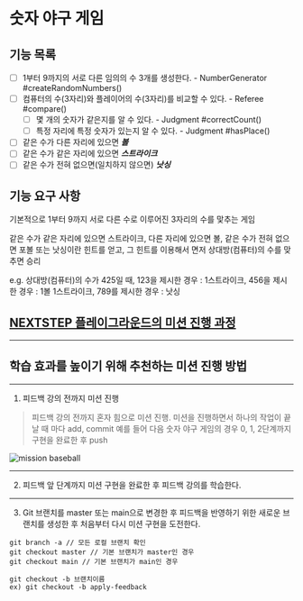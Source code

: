 # 숫자 야구 게임

## 기능 목록

- [ ] 1부터 9까지의 서로 다른 임의의 수 3개를 생성한다. - NumberGenerator #createRandomNumbers()
- [ ] 컴퓨터의 수(3자리)와 플레이어의 수(3자리)를 비교할 수 있다. - Referee #compare()
  - [ ] 몇 개의 숫자가 같은지를 알 수 있다. - Judgment #correctCount()
  - [ ] 특정 자리에 특정 숫자가 있는지 알 수 있다. - Judgment #hasPlace()
- [ ] 같은 수가 다른 자리에 있으면 **_볼_**
- [ ] 같은 수가 같은 자리에 있으면 **_스트라이크_**
- [ ] 같은 수가 전혀 없으면(일치하지 않으면) **_낫싱_**

## 기능 요구 사항

기본적으로 1부터 9까지 서로 다른 수로 이루어진 3자리의 수를 맟추는 게임

같은 수가 같은 자리에 있으면 스트라이크,
다른 자리에 있으면 볼,
같은 수가 전혀 없으면 포볼 또는 낫싱이란 힌트를 얻고,
그 힌트를 이용해서 면저 상대방(컴퓨터)의 수를 맞추면 승리

e.g. 상대방(컴퓨터)의 수가 425일 때, 
123을 제시한 경우 : 1스트라이크, 
456을 제시한 경우 : 1볼 1스트라이크, 
789를 제시한 경우 : 낫싱


## [NEXTSTEP 플레이그라운드의 미션 진행 과정](https://github.com/next-step/nextstep-docs/blob/master/playground/README.md)

---
## 학습 효과를 높이기 위해 추천하는 미션 진행 방법

---
1. 피드백 강의 전까지 미션 진행 
> 피드백 강의 전까지 혼자 힘으로 미션 진행. 미션을 진행하면서 하나의 작업이 끝날 때 마다 add, commit
> 예를 들어 다음 숫자 야구 게임의 경우 0, 1, 2단계까지 구현을 완료한 후 push

![mission baseball](https://raw.githubusercontent.com/next-step/nextstep-docs/master/playground/images/mission_baseball.png)

---
2. 피드백 앞 단계까지 미션 구현을 완료한 후 피드백 강의를 학습한다.

---
3. Git 브랜치를 master 또는 main으로 변경한 후 피드백을 반영하기 위한 새로운 브랜치를 생성한 후 처음부터 다시 미션 구현을 도전한다.

```
git branch -a // 모든 로컬 브랜치 확인
git checkout master // 기본 브랜치가 master인 경우
git checkout main // 기본 브랜치가 main인 경우

git checkout -b 브랜치이름
ex) git checkout -b apply-feedback
```